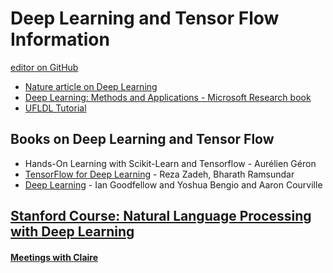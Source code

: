 




# Deep Learning and Tensor Flow Information

 [editor on GitHub](https://github.com/zacharski/research/edit/master/index.md) 


* [Nature article on Deep Learning](https://www.cs.toronto.edu/~hinton/absps/NatureDeepReview.pdf)
* [Deep Learning: Methods and Applications - Microsoft Research book](https://www.microsoft.com/en-us/research/publication/deep-learning-methods-and-applications/?from=http%3A%2F%2Fresearch.microsoft.com%2Fapps%2Fpubs%2F%3Fid%3D209355)
* [UFLDL Tutorial](http://deeplearning.stanford.edu/wiki/index.php/UFLDL_Tutorial)


## Books on Deep Learning and Tensor Flow
* Hands-On Learning with Scikit-Learn and Tensorflow - Aurélien Géron
* [TensorFlow for Deep Learning](http://shop.oreilly.com/product/0636920065869.do) - Reza Zadeh, Bharath Ramsundar
* [Deep Learning](http://www.deeplearningbook.org/) - Ian Goodfellow and Yoshua Bengio and Aaron Courville

## [Stanford Course: Natural Language Processing with Deep Learning](https://www.youtube.com/watch?v=OQQ-W_63UgQ&list=PL3FW7Lu3i5Jsnh1rnUwq_TcylNr7EkRe6)


#### [Meetings with Claire](claire)

